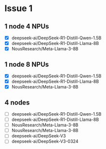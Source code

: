 # Issue 1

## 1 node 4 NPUs
* [x] deepseek-ai/DeepSeek-R1-Distill-Qwen-1.5B
* [x] deepseek-ai/DeepSeek-R1-Distill-Llama-8B
* [x] NousResearch/Meta-Llama-3-8B

## 1 node 8 NPUs
* [x] deepseek-ai/DeepSeek-R1-Distill-Qwen-1.5B
* [x] deepseek-ai/DeepSeek-R1-Distill-Llama-8B
* [x] NousResearch/Meta-Llama-3-8B

## 4 nodes
* [ ] deepseek-ai/DeepSeek-R1-Distill-Qwen-1.5B
* [ ] deepseek-ai/DeepSeek-R1-Distill-Llama-8B
* [ ] NousResearch/Meta-Llama-3-8B
* [ ] NousResearch/Meta-Llama-3-8B
* [ ] deepseek-ai/DeepSeek-V3
* [ ] deepseek-ai/DeepSeek-V3-0324
